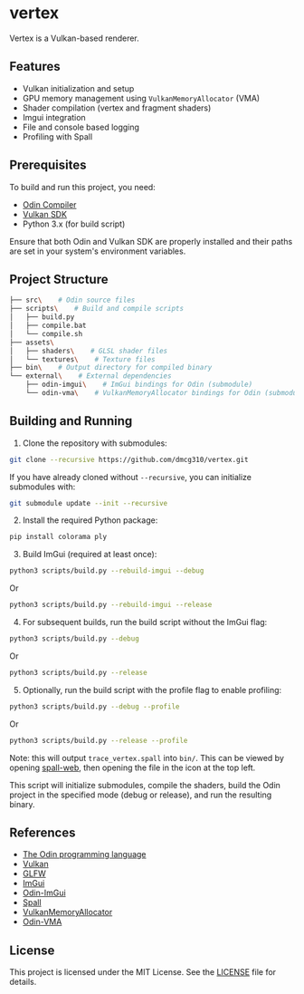 # vertex

Vertex is a Vulkan-based renderer.

## Features

- Vulkan initialization and setup
- GPU memory management using `VulkanMemoryAllocator` (VMA)
- Shader compilation (vertex and fragment shaders)
- Imgui integration
- File and console based logging
- Profiling with Spall

## Prerequisites

To build and run this project, you need:

- [Odin Compiler](https://odin-lang.org/)
- [Vulkan SDK](https://www.lunarg.com/vulkan-sdk/)
- Python 3.x (for build script)

Ensure that both Odin and Vulkan SDK are properly installed and their paths are set in your system's environment variables.

## Project Structure

```sh
├── src\    # Odin source files
├── scripts\    # Build and compile scripts
│   ├── build.py
│   ├── compile.bat
│   └── compile.sh
├── assets\
│   ├── shaders\    # GLSL shader files
│   └── textures\    # Texture files
├── bin\    # Output directory for compiled binary
└── external\    # External dependencies
    ├── odin-imgui\    # ImGui bindings for Odin (submodule)
    └── odin-vma\    # VulkanMemoryAllocator bindings for Odin (submodule)
```

## Building and Running

1. Clone the repository with submodules:

```sh
git clone --recursive https://github.com/dmcg310/vertex.git
```

If you have already cloned without `--recursive`, you can initialize submodules with:

```sh
git submodule update --init --recursive
```

2. Install the required Python package:

```sh
pip install colorama ply
```

3. Build ImGui (required at least once):

```sh
python3 scripts/build.py --rebuild-imgui --debug
```

Or

```sh
python3 scripts/build.py --rebuild-imgui --release
```

4. For subsequent builds, run the build script without the ImGui flag:

```sh
python3 scripts/build.py --debug
```

Or

```sh
python3 scripts/build.py --release
```

5. Optionally, run the build script with the profile flag to enable profiling:

```sh
python3 scripts/build.py --debug --profile
```

Or

```sh
python3 scripts/build.py --release --profile
```

Note: this will output `trace_vertex.spall` into `bin/`. This can be viewed by opening [spall-web](https://gravitymoth.com/spall/spall-web.html), then opening the file in the icon at the top left.

This script will initialize submodules, compile the shaders, build the Odin project in the specified mode (debug or release), and run the resulting binary.

## References

- [The Odin programming language](https://odin-lang.org/)
- [Vulkan](https://www.vulkan.org/)
- [GLFW](https://www.glfw.org/)
- [ImGui](https://github.com/ocornut/imgui)
- [Odin-ImGui](https://gitlab.com/L-4/odin-imgui)
- [Spall](https://gravitymoth.com/spall/)
- [VulkanMemoryAllocator](https://github.com/GPUOpen-LibrariesAndSDKs/VulkanMemoryAllocator/tree/master)
- [Odin-VMA](https://github.com/DanielGavin/odin-vma)

## License

This project is licensed under the MIT License. See the [LICENSE](LICENSE) file for details.
